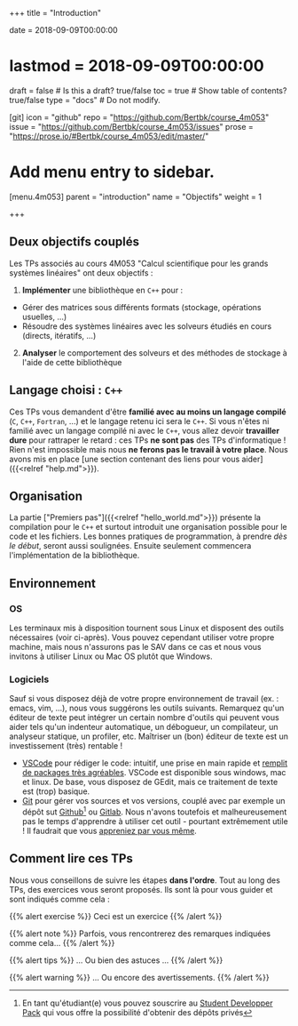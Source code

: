 +++
title = "Introduction"

date = 2018-09-09T00:00:00
# lastmod = 2018-09-09T00:00:00

draft = false  # Is this a draft? true/false
toc = true  # Show table of contents? true/false
type = "docs"  # Do not modify.

[git]
  icon = "github"
  repo = "https://github.com/Bertbk/course_4m053"
  issue = "https://github.com/Bertbk/course_4m053/issues"
  prose = "https://prose.io/#Bertbk/course_4m053/edit/master/"


# Add menu entry to sidebar.
[menu.4m053]
  parent = "introduction"
  name = "Objectifs"
  weight = 1


+++

## Deux objectifs couplés

Les TPs associés au cours 4M053 "Calcul scientifique pour les grands systèmes linéaires" ont deux objectifs :

1. **Implémenter** une bibliothèque en `C++` pour :
  - Gérer des matrices sous différents formats (stockage, opérations usuelles, ...)
  - Résoudre des systèmes linéaires avec les solveurs étudiés en cours (directs, itératifs, ...)
2. **Analyser** le comportement des solveurs et des méthodes de stockage à l'aide de cette bibliothèque


## Langage choisi : `C++`

Ces TPs vous demandent d'être **familié avec au moins un langage compilé** (`C`, `C++`, `Fortran`, ...) et le langage retenu ici sera le `C++`. Si vous n'êtes ni familié avec un langage compilé ni avec le `C++`, vous allez devoir **travailler dure** pour rattraper le retard : ces TPs **ne sont pas** des TPs d'informatique ! Rien n'est impossible mais nous **ne ferons pas le travail à votre place**. Nous avons mis en place [une section contenant des liens pour vous aider]({{<relref "help.md">}}).


## Organisation

La partie ["Premiers pas"]({{<relref "hello_world.md">}}) présente la compilation pour le `C++` et surtout introduit une organisation possible pour le code et les fichiers. Les bonnes pratiques de programmation, à prendre *dès le début*, seront aussi soulignées. Ensuite seulement commencera l'implémentation de la bibliothèque.

## Environnement

### OS

Les terminaux mis à disposition tournent sous Linux et disposent des outils nécessaires (voir ci-après). Vous pouvez cependant utiliser votre propre machine, mais nous n'assurons pas le SAV dans ce cas et nous vous invitons à utiliser Linux ou Mac OS plutôt que Windows.

### Logiciels

Sauf si vous disposez déjà de votre propre environnement de travail (ex. : emacs, vim, ...), nous vous suggérons les outils suivants. Remarquez qu'un éditeur de texte peut intégrer un certain nombre d'outils qui peuvent vous aider tels qu'un indenteur automatique, un débogueur, un compilateur, un analyseur statique, un profiler, etc. Maîtriser un (bon) éditeur de texte est un investissement (très) rentable !

- [VSCode](https://code.visualstudio.com/) pour rédiger le code: intuitif, une prise en main rapide et [remplit de packages très agréables](https://ljll.math.upmc.fr/infomath/tools/vscode). VSCode est disponible sous windows, mac et linux. De base, vous disposez de GEdit, mais ce traitement de texte est (trop) basique.
- [Git](https://git-scm.com/) pour gérer vos sources et vos versions, couplé avec par exemple un dépôt sut [Github](https://github.com)[^1] ou [Gitlab](https://gitlab.com). Nous n'avons toutefois et malheureusement pas le temps d'apprendre à utiliser cet outil - pourtant extrêmement utile ! Il faudrait que vous [appreniez par vous même](https://ljll.math.upmc.fr/infomath/tools/git).


[^1]: En tant qu'étudiant(e) vous pouvez souscrire au [Student Developper Pack](https://education.github.com/pack) qui vous offre la possibilité d'obtenir des dépôts privés


## Comment lire ces TPs

Nous vous conseillons de suivre les étapes **dans l'ordre**. Tout au long des TPs, des exercices vous seront proposés. Ils sont là pour vous guider et sont indiqués comme cela :

{{% alert exercise %}}
Ceci est un exercice
{{% /alert %}}

{{% alert note %}}
Parfois, vous rencontrerez des remarques indiquées comme cela...
{{% /alert %}}

{{% alert tips %}}
... Ou bien des astuces ...
{{% /alert %}}

{{% alert warning %}}
... Ou encore des avertissements.
{{% /alert %}}

